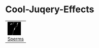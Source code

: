 Cool-Juqery-Effects
===================
<table style="width:100%">
<tr>
  <td>
  <a href="http://htmlpreview.github.io/?https://github.com/sth0728/Cool-Juqery-Effects/blob/master/sperms/sperms_sample.html">
  <img src="images/sperm.jpg" alt="Smiley face" width="42" height="42"><br>
  Sperms
  </a>
  </td>
</tr>
</table>
